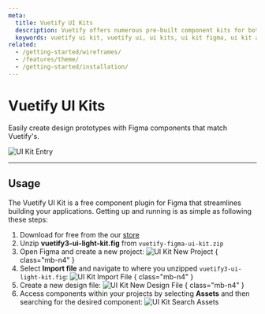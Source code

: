 ```yaml
---
meta:
  title: Vuetify UI Kits
  description: Vuetify offers numerous pre-built component kits for both Figma and Adobe Xd. Kickstart your next application today.
  keywords: vuetify ui kit, vuetify ui, ui kits, ui kit figma, ui kit adobe xd
related:
  - /getting-started/wireframes/
  - /features/theme/
  - /getting-started/installation/
---
```


# Vuetify UI Kits

Easily create design prototypes with Figma components that match Vuetify's.

![UI Kit Entry](https://cdn.vuetifyjs.com/docs/images/entry/ui-kits-entry.png)

----

## Usage

The Vuetify UI Kit is a free component plugin for Figma that streamlines building your applications. Getting up and running is as simple as following these steps:

1. Download for free from the our [store](https://store.vuetifyjs.com/products/vuetify-ui-kit-figma)
2. Unzip **vuetify3-ui-light-kit.fig** from `vuetify-figma-ui-kit.zip`
3. Open Figma and create a new project:
  ![UI Kit New Project](https://cdn.vuetifyjs.com/docs/images/ui-kits/ui-kit-new-project.png) { class="mb-n4" }
4. Select **Import file** and navigate to where you unzipped `vuetify3-ui-light-kit.fig`:
  ![UI Kit Import File](https://cdn.vuetifyjs.com/docs/images/ui-kits/ui-kit-import-file.png) { class="mb-n4" }
5. Create a new design file:
  ![UI Kit New Design File](https://cdn.vuetifyjs.com/docs/images/ui-kits/ui-kit-new-design-file.png) { class="mb-n4" }
6. Access components within your projects by selecting **Assets** and then searching for the desired component:
  ![UI Kit Search Assets](https://cdn.vuetifyjs.com/docs/images/ui-kits/ui-kit-search-assets.png)
